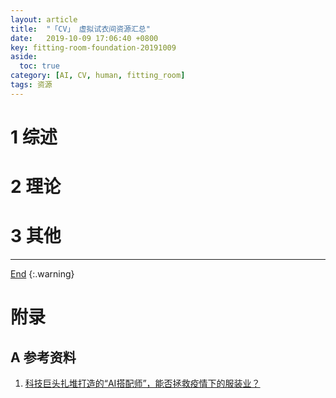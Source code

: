 ```yaml
---
layout: article
title:  "「CV」 虚拟试衣间资源汇总"
date:   2019-10-09 17:06:40 +0800
key: fitting-room-foundation-20191009
aside:
  toc: true
category: [AI, CV, human, fitting_room]
tags: 资源
---
```

<span id='head'></span>  

<!--more-->


# 1 综述  
# 2 理论
# 3 其他


-------------------  
[End](#head)
{:.warning}  


# 附录
## A 参考资料
1. [科技巨头扎堆打造的“AI搭配师”，能否拯救疫情下的服装业？](/ai/cv/human/fitting_room/2019/10/09/foundation.html)    
